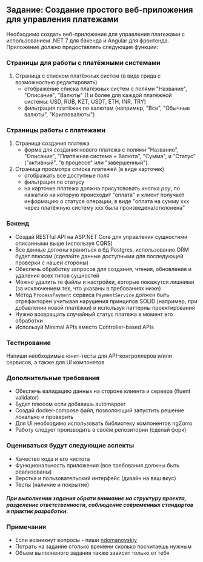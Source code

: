## Задание: Создание простого веб-приложения для управления платежами

Необходимо создать веб-приложение для управления платежами с использованием .NET 7 для бэкенда и Angular для фронтенда. Приложение должно предоставлять следующие функции:

### Страницы для работы с платёжными системами

1. Страница с списком платёжных систем (в виде грида с возможностью редактировать)
   - отображение списка платёжных систем с полями "Название", "Описание", "Валюты" (1 и более для каждой платёжной системы: USD, RUB, KZT, USDT, ETH, INR, TRY)
   - фильтрация платёжек по валютам (например, "Все", "Обычные валюты", "Криптовалюты")

### Страницы работы с платежами

1. Страница создания платежа
   - форма для создания нового платежа с полями "Название", "Описание", "Платёжная система + Валюта", "Сумма", и "Статус" ("активный", "в процессе" или "завершенный").
1. Страница просмотра списка платежей (в виде карточек)
   - отображать все доступные поля
   - фильтрация по статусу
   - на карточке платежа должна присутсвовать кнопка _pay_, по нажатию на которую происходит "оплата" и клиент получает информацию о статусе операции, в виде "оплата на сумму ххх через платёжную систему ххх была произведена/отклонена"

### Бэкенд

- Создай RESTful API на ASP.NET Core для управления сущностями описанными выше (используя CQRS)
- Все данные должны храниться в бд Postgres, использование ORM будет плюсом (сделайте данные доступными для последующей проверки с нашей стороны)
- Обеспечь обработку запросов для создания, чтения, обновления и удаления всех типов сущностей
- Можно удалить те файлы и настройки, которые покажутся лишними (за исключением тех, что указаны в требованиях ниже)
- Метод `ProcessPayment` сервиса `PaymentService` должен быть отрефакторен учитывая нарушения принципов SOLID (например, при добавлении новой платёжки) и используя паттерны проектирования
- Нужно возвращать случайный статус платежа в момент его обработки
- Используй Minimal APIs вместо Controller-based APIs

### Тестирование

Напиши необходимые юнит-тесты для API-контроллеров и/или сервисов, а также для UI компонетов

### Дополнительные требования

- Обеспечь валидацию данных на стороне клиента и сервера (fluent validator)
- Будет плюсом если добавишь automapper
- Создай docker-compose файл, позволяющий запустить решение локально и проверить
- Для UI необходимо использовать библиотеку компонентов ngZorro
- Работу следует производить в своём репозитории (сделай форк)

### Оцениваться будут следующие аспекты

- Качество кода и его чистота
- Функциональность приложения (все требования должны быть реализованы)
- Верстка и пользовательский интерфейс (дизайн на ваш вкус)
- Тесты (наличие и покрытие)

#### _При выполнении задания обрати внимание на структуру проекта, разделение ответственности, соблюдение современных стандартов и практик разработки._

### Примечания
- Если возникнут вопросы - пиши [ndomanovskiy](https://t.me/ndomanovskiy)
- Потрать на задание столько времени сколько посчитаешь нужным
- Объем выполненого задания также зависит только от тебя
